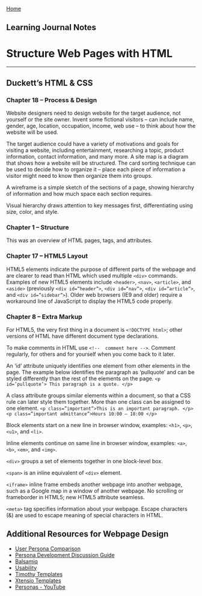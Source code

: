 [Home](README.md)
## Learning Journal Notes
# Structure Web Pages with HTML
---
## Duckett’s HTML & CSS 
### Chapter 18 – Process & Design
Website designers need to design website for the target audience, not yourself or the site owner. Invent some fictional visitors – can include name, gender, age, location, occupation, income, web use – to think about how the website will be used.

The target audience could have a variety of motivations and goals for visiting a website, including entertainment, researching a topic, product information, contact information, and many more. 
A site map is a diagram that shows how a website will be structured. The card sorting technique can be used to decide how to organize it – place each piece of information a visitor might need to know then organize them into groups. 

A wireframe is a simple sketch of the sections of a page, showing hierarchy of information and how much space each section requires. 

Visual hierarchy draws attention to key messages first, differentiating using size, color, and style.
### Chapter 1 – Structure
This was an overview of HTML pages, tags, and attributes.
### Chapter 17 – HTML5 Layout
HTML5 elements indicate the purpose of different parts of the webpage and are clearer to read than HTML which used multiple `<div>` commands. Examples of new HTML5 elements include `<header>`, `<nav>`, `<article>`, and `<aside>` (previously `<div id=”header”>`, `<div id=”nav”>`, `<div id=”article”>`, and `<div id=”sidebar”>`). Older web browsers (IE9 and older) require a workaround line of JavaScript to display the HTML5 code properly.
### Chapter 8 – Extra Markup
For HTML5, the very first thing in a document is `<!DOCTYPE html>`; other versions of HTML have different document type declarations.

To make comments in HTML use `<!--  comment here -->`. Comment regularly, for others and for yourself when you come back to it later.

An ‘id’ attribute uniquely identifies one element from other elements in the page. The example below identifies the paragraph as ‘pullquote’ and can be styled differently than the rest of the elements on the page.
`<p id=’pullquote’> This paragraph is a quote. </p>`

A class attribute groups similar elements within a document, so that a CSS rule can later style them together. More than one class can be assigned to one element.
`<p class=”important”>This is an important paragraph. </p>`
`<p class=”important admittance”>Hours 10:00 – 18:00 </p>`

Block elements start on a new line in browser window, examples: `<h1>`, `<p>`, `<u1>`, and `<li>`.

Inline elements continue on same line in browser window, examples: `<a>`, `<b>`, `<em>`, and `<img>`.

`<div>` groups a set of elements together in one block-level box.

`<span>` is an inline equivalent of `<div>` element.

`<iframe>` inline frame embeds another webpage into another webpage, such as a Google map in a window of another webpage. No scrolling or frameborder in HTML5; new HTML5 attribute seamless.

`<meta>` tag specifies information about your webpage.
Escape characters (&) are used to escape meaning of special characters in HTML. 



## Additional Resources for Webpage Design
   * [User Persona Comparison](https://library.xtensio.com/user-persona-comparison-template-and-examples)
   * [Persona Development Discussion Guide](https://www.usability.gov/how-to-and-tools/resources/templates/persona-development-discussion-guide.html)
   * [Balsamiq](https://balsamiq.com/for/web-designers)
   * [Usability](https://www.usability.gov/)
   * [Timothy Templates](https://www.timothytemplates.com/)
   * [Xtensio Templates](https://xtensio.com/templates/)
   * [Personas - YouTube](https://www.youtube.com/watch?v=GNvLpfXCge8)

